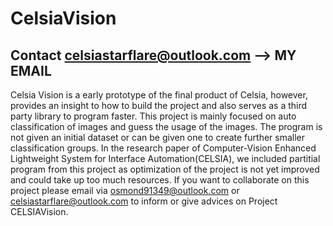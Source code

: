 # CelsiaVision
## Contact celsiastarflare@outlook.com --> MY EMAIL

Celsia Vision is a early prototype of the final product of Celsia, however, provides an insight to how to build the project and also serves as a third party library to program faster. This project is mainly focused on auto classification of images and guess the usage of the images. The program is not given an initial dataset or can be given one to create further smaller classification groups. In the research paper of Computer-Vision Enhanced Lightweight System for Interface Automation(CELSIA), we included partitial program from this project as optimization of the project is not yet improved and could take up too much resources. If you want to collaborate on this project please email via osmond91349@outlook.com or celsiastarflare@outlook.com to inform or give advices on Project CELSIAVision.
